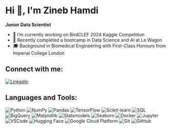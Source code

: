 # Hi 👋, I'm Zineb Hamdi

**Junior Data Scientist**

- 🌱  I’m currently working on BirdCLEF 2024 Kaggle Competition
- 🚀 Recently completed a bootcamp in Data Science and AI at Le Wagon
- 🎓 Background in Biomedical Engineering with First-Class Honours from Imperial College London

## Connect with me:
[![LinkedIn](https://img.shields.io/badge/-LinkedIn-blue?style=flat&logo=Linkedin&logoColor=white)](https://www.linkedin.com/in/zineb-hamdi/)

## Languages and Tools:
![Python](https://img.shields.io/badge/-Python-black?style=flat-square&logo=python)
![NumPy](https://img.shields.io/badge/-NumPy-black?style=flat-square&logo=numpy)
![Pandas](https://img.shields.io/badge/-Pandas-black?style=flat-square&logo=pandas)
![TensorFlow](https://img.shields.io/badge/-TensorFlow-black?style=flat-square&logo=tensorflow)
![Scikit-learn](https://img.shields.io/badge/-Scikit--learn-black?style=flat-square&logo=scikit-learn)
![SQL](https://img.shields.io/badge/-SQL-black?style=flat-square&logo=sql)
![BigQuery](https://img.shields.io/badge/-BigQuery-black?style=flat-square&logo=google-cloud)
![Matplotlib](https://img.shields.io/badge/-Matplotlib-black?style=flat-square&logo=matplotlib)
![Statsmodels](https://img.shields.io/badge/-Statsmodels-black?style=flat-square&logo=python)
![Seaborn](https://img.shields.io/badge/-Seaborn-black?style=flat-square&logo=python)
![Docker](https://img.shields.io/badge/-Docker-black?style=flat-square&logo=docker)
![Jupyter](https://img.shields.io/badge/-Jupyter-black?style=flat-square&logo=jupyter)
![VSCode](https://img.shields.io/badge/-VSCode-black?style=flat-square&logo=visual-studio-code)
![Hugging Face](https://img.shields.io/badge/-Hugging%20Face-black?style=flat-square&logo=hugging-face)
![Google Cloud Platform](https://img.shields.io/badge/-Google%20Cloud%20Platform-black?style=flat-square&logo=google-cloud)
![Git](https://img.shields.io/badge/-Git-black?style=flat-square&logo=git)
![GitHub](https://img.shields.io/badge/-GitHub-black?style=flat-square&logo=github)


